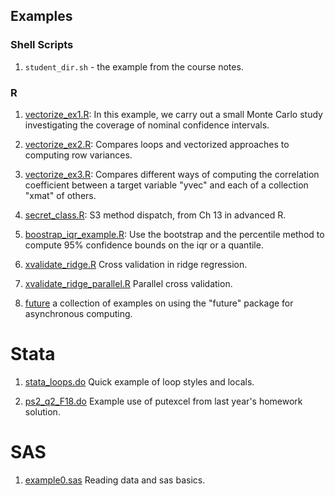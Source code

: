 ## Examples

### Shell Scripts

1. `student_dir.sh` - the example from the course notes.

### R

1. [vectorize_ex1.R](./R/vectorize_ex1.R): In this example, 
   we carry out a small Monte Carlo study investigating the
   coverage of nominal confidence intervals.
   
1. [vectorize_ex2.R](./R/vectorize_ex2.R): Compares loops and vectorized 
   approaches to computing row variances.

1. [vectorize_ex3.R](./R/vectorize_ex3.R): Compares different ways of computing 
   the correlation coefficient between a target variable "yvec" and each of a
   collection "xmat" of others.

1. [secret_class.R](./R/secret_class.R): S3 method dispatch, from Ch 13 in 
   advanced R.

1. [boostrap_iqr_example.R](./R/bootstrap_iqr_example.R): Use the bootstrap and 
the percentile method to compute 95% confidence bounds on the iqr or a quantile.

1. [xvalidate_ridge.R](./R/xvalidate_ridge.R) Cross validation in ridge regression.

1. [xvalidate_ridge_parallel.R](./R/xvalidate_ridge_parallel.R) Parallel cross validation.   

1. [future](./R/future/) a collection of examples on using the "future" package for
   asynchronous computing.

# Stata

1. [stata_loops.do](./Stata/stata_loops.do) Quick example of loop styles and locals.

1. [ps2_q2_F18.do](./Stata/ps2_q2_F18.do) Example use of putexcel from last year's homework solution.

# SAS

1. [example0.sas](./sas/example0.sas) Reading data and sas basics.